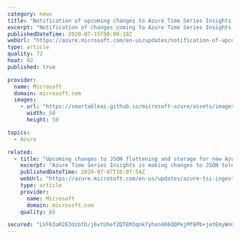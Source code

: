 ```yaml
---
category: news
title: "Notification of upcoming changes to Azure Time Series Insights web experience URL"
excerpt: "Notification of changes coming to Azure Time Series Insights Web Experience URL"
publishedDateTime: 2020-07-15T00:00:18Z
webUrl: "https://azure.microsoft.com/en-us/updates/notification-of-upcoming-changes-to-azure-time-series-insights-web-experience-url/"
type: article
quality: 72
heat: 92
published: true

provider:
  name: Microsoft
  domain: microsoft.com
  images:
    - url: "https://smartableai.github.io/microsoft-azure/assets/images/organizations/microsoft.com-50x50.jpg"
      width: 50
      height: 50

topics:
  - Azure

related:
  - title: "Upcoming changes to JSON flattening and storage for new Azure Time Series Insights deployments"
    excerpt: "Azure Time Series Insights is making changes to JSON telemetry data flattening and storage. These changes will go into effect 10 July 2020 for new deployments only."
    publishedDateTime: 2020-07-07T16:07:54Z
    webUrl: "https://azure.microsoft.com/en-us/updates/azure-tsi-ingestion-rule-changes/"
    type: article
    provider:
      name: Microsoft
      domain: microsoft.com
    quality: 65

secured: "LVF63aR2E3dzbtD/j6vtUhefZQTEM3qnk7yhxn486QQPejMf8Pb+jetEmyWnG2x2JwKWQ/faUOVyqzko3hmVVv3iVdo501APlwhgi3yI4QayR0RpggcsuQvrp+ko4jj/bng3nL3GQnObLkA/4AiNDE+cK7iUB39+cbllrfbR6xwERL1hFBvVpWPBTUMwrFY9SJDqoAnQTvlMAe23glu5wHbwTR3fC19aKAyNFKhhgR+aGCNZctz/N6X/A8LwDo/paKJptpEVjCTFdPQOskbtXPNAD3TJD2n0nMaLYggFGN5wDF/uiYMMp+IEHVFamQwx6I5ZXkASWBJgRHfS9hxLDQ==;Vw58dzzZpC1R+E9/hV822w=="
---
```


